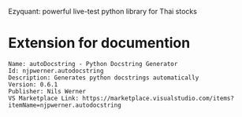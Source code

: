 Ezyquant: powerful live-test python library for Thai stocks

# Extension for documention

```
Name: autoDocstring - Python Docstring Generator
Id: njpwerner.autodocstring
Description: Generates python docstrings automatically
Version: 0.6.1
Publisher: Nils Werner
VS Marketplace Link: https://marketplace.visualstudio.com/items?itemName=njpwerner.autodocstring
```
